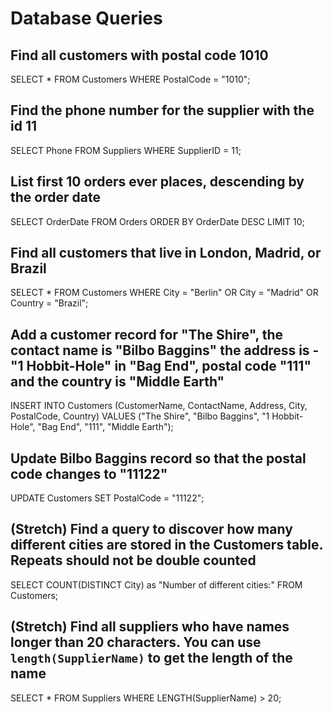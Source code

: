 # Database Queries

## Find all customers with postal code 1010
SELECT * FROM Customers WHERE PostalCode = "1010";

## Find the phone number for the supplier with the id 11
SELECT Phone FROM Suppliers WHERE SupplierID = 11;

## List first 10 orders ever places, descending by the order date
SELECT OrderDate FROM Orders ORDER BY OrderDate DESC LIMIT 10;

## Find all customers that live in London, Madrid, or Brazil
SELECT * FROM Customers WHERE City = "Berlin" OR City = "Madrid" OR Country = "Brazil";

## Add a customer record for "The Shire", the contact name is "Bilbo Baggins" the address is -"1 Hobbit-Hole" in "Bag End", postal code "111" and the country is "Middle Earth"
INSERT INTO Customers (CustomerName, ContactName, Address, City, PostalCode, Country) VALUES ("The Shire", "Bilbo Baggins", "1 Hobbit-Hole", "Bag End", "111", "Middle Earth");

## Update Bilbo Baggins record so that the postal code changes to "11122"
UPDATE Customers SET PostalCode = "11122";

## (Stretch) Find a query to discover how many different cities are stored in the Customers table. Repeats should not be double counted
SELECT COUNT(DISTINCT City) as "Number of different cities:" FROM Customers;

## (Stretch) Find all suppliers who have names longer than 20 characters. You can use `length(SupplierName)` to get the length of the name
SELECT * FROM Suppliers WHERE LENGTH(SupplierName) > 20;